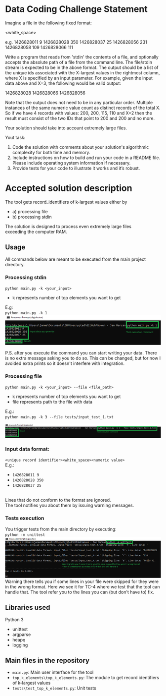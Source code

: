 # Data Coding Challenge Statement

Imagine a file in the following fixed format:

<unique record identifier><white_space><numeric value>

e.g.
1426828011 9
1426828028 350
1426828037 25
1426828056 231
1426828058 109
1426828066 111

Write a program that reads from 'stdin' the contents of a file,
and optionally accepts the absolute path of a file from the command line. 
The file/stdin stream is expected to be in the above format. The output should be a list of the unique ids associated
with the X-largest values in the rightmost column, where X is specified by an input
parameter. For example, given the input data above and X=3, the following would be 
valid output:

1426828028
1426828066
1426828056

Note that the output does not need to be in any particular order. Multiple instances
of the same numeric value count as distinct records of the total X. So if we have 4
records with values: 200, 200, 115, 110 and X=2 then the result must consist of the two
IDs that point to 200 and 200 and no more.

Your solution should take into account extremely large files.

Yout task:
1. Code the solution with comments about your solution's algorithmic complexity
for both time and memory.
2. Include instructions on how to build and run your code in a README file.
Please include operating system information if necessary.
3. Provide tests for your code to illustrate it works and it’s robust.

# Accepted solution description

The tool gets record_identifiers of k-largest values either by
- a) processing file
- b) processing stdin

The solution is designed to process even extremely large files<br>
exceeding the computer RAM. <br>

## Usage
All commands below are meant to be executed from the main project directory.

### Processing stdin
`python main.py -k <your_input>`
- k represents number of top elements you want to get<br>

E.g:<br> 
`python main.py -k 1`
![working_with_stdin](assets/working_with_stdin.png)


P.S. after you execute the command you can start writing your data.
There is no extra message asking you to do so.
This can be changed, but for now I avoided extra prints so it doesn't interfere with integration.

### Processing file
`python main.py -k <your_input> --file <file_path>`
- k represents number of top elements you want to get
- file represents path to the file with data<br>

E.g.:<br>
 `python main.py -k 3 --file tests/input_test_1.txt`

![working_with_stdin](assets/working_with_file.png)


### Input data format:<br>
`<unique record identifier><white_space><numeric value>`<br>
E.g.:<br>
- `1426828011 9`<br>
- `1426828028 350`<br>
- `1426828037 25`<br><br>

Lines that do not conform to the format are ignored.<br>
The tool notifies you about them by issuing warning messages.

### Tests execution
You trigger tests from the main directory by executing:<br>
`python -m unittest`
![working_with_stdin](assets/tests_output.png)
Warning there tells you if some lines in your file were skipped for they were in the wrong format. Here we see it for TC-4 where we test that the tool can handle that. The tool refer you to the lines you can (but don't have to) fix.

## Libraries used
Python 3
- unittest
- argparse
- heapq
- logging

## Main files in the repository
- `main.py`: Main user interface for the tool
- `top_k_elements\top_k_elements.py`: The module to get record identifiers of k-largest values
- `tests\test_top_k_elements.py`: Unit tests
